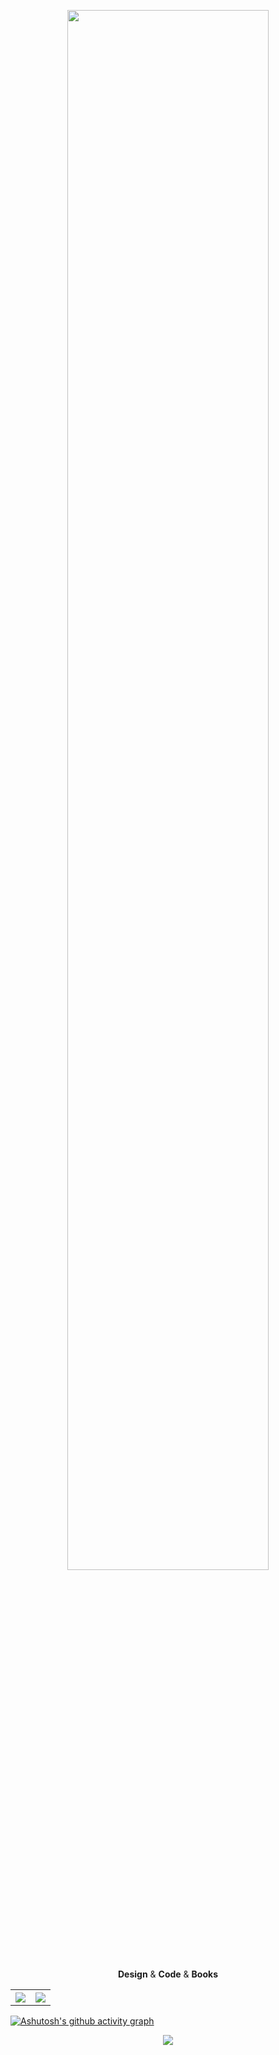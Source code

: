 <p align="center"><img src="https://github.com/SoulNaturalist/SoulNaturalist/blob/main/greeting.png" width="80%"/></p>
<p align="middle">
  <b>Design</b> & <b>Code</b> & <b>Books</b>
</p>
<p align="center">
  <table>
    <tr>
          <th><img  style="max-width: 100%;" src="https://github-readme-stats.vercel.app/api?username=SoulNaturalist&hide_border=true&theme=midnight-purple&count_private=true"/></th>
          <th><img  style="max-width: 100%;" src="https://github-readme-stats.vercel.app/api/top-langs/?username=SoulNaturalist&hide=html,css,Dockerfile,Shell,Vue,Go,Cmake,c%2B%2B&show_icons=true&hide_border=true&bg_color=000"/></th>
    </tr>
  </table>
</p>

[![Ashutosh's github activity graph](https://github-readme-activity-graph.vercel.app/graph?username=soulnaturalist&theme=high-contrast)](https://github.com/ashutosh00710/github-readme-activity-graph)

<p align="center"><img  style="max-width: 100%;" src="https://www.codewars.com/users/SoulNaturalist/badges/large"/></p>
